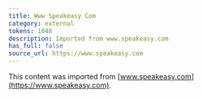 ```yaml
---
title: Www Speakeasy Com
category: external
tokens: 1048
description: Imported from www.speakeasy.com
has_full: false
source_url: https://www.speakeasy.com
---
```


This content was imported from [www.speakeasy.com](https://www.speakeasy.com).
